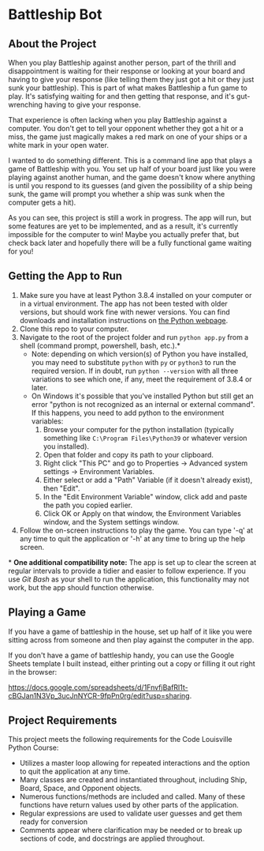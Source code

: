 # Battleship Bot

## About the Project

When you play Battleship against another person, part of the thrill and disappointment is waiting for their response or looking at your board and having to give your response (like telling them they just got a hit or they just sunk your battleship). This is part of what makes Battleship a fun game to play. It's satisfying waiting for and then getting that response, and it's gut-wrenching having to give your response.

That experience is often lacking when you play Battleship against a computer. You don't get to tell your opponent whether they got a hit or a miss, the game just magically makes a red mark on one of your ships or a white mark in your open water.

I wanted to do something different. This is a command line app that plays a game of Battleship with you. You set up half of your board just like you were playing against another human, and the game doesn't know where anything is until you respond to its guesses (and given the possibility of a ship being sunk, the game will prompt you whether a ship was sunk when the computer gets a hit).

As you can see, this project is still a work in progress. The app will run, but some features are yet to be implemented, and as a result, it's currently impossible for the computer to win! Maybe you actually prefer that, but check back later and hopefully there will be a fully functional game waiting for you!

## Getting the App to Run

1. Make sure you have at least Python 3.8.4 installed on your computer or in a virtual environment. The app has not been tested with older versions, but should work fine with newer versions. You can find downloads and installation instructions on [the Python webpage](https://www.python.org/downloads/).
1. Clone this repo to your computer.
1. Navigate to the root of the project folder and run `python app.py` from a shell (command prompt, powershell, bash, etc.).\*
    * Note: depending on which version(s) of Python you have installed, you may need to substitute `python` with `py` or `python3` to run the required version. If in doubt, run `python --version` with all three variations to see which one, if any, meet the requirement of 3.8.4 or later.
    * On Windows it's possible that you've installed Python but still get an error "python is not recognized as an internal or external command". If this happens, you need to add python to the environment variables:
        1. Browse your computer for the python installation (typically something like `C:\Program Files\Python39` or whatever version you installed).
        1. Open that folder and copy its path to your clipboard.
        1. Right click "This PC" and go to Properties -> Advanced system settings -> Environment Variables.
        1. Either select or add a "Path" Variable (if it doesn't already exist), then "Edit".
        1. In the "Edit Environment Variable" window, click add and paste the path you copied earlier.
        1. Click OK or Apply on that window, the Environment Variables window, and the System settings window.
1. Follow the on-screen instructions to play the game. You can type '-q' at any time to quit the application or '-h' at any time to bring up the help screen.

\* **One additional compatibility note:** The app is set up to clear the screen at regular intervals to provide a tidier and easier to follow experience. If you use *Git Bash* as your shell to run the application, this functionality may not work, but the app should function otherwise.

## Playing a Game

If you have a game of battleship in the house, set up half of it like you were sitting across from someone and then play against the computer in the app.

If you don't have a game of battleship handy, you can use the Google Sheets template I built instead, either printing out a copy or filling it out right in the browser:

https://docs.google.com/spreadsheets/d/1FnvfjBafRl1t-cBGJan1N3Vp_3ucJnNYCR-9fpPn0rg/edit?usp=sharing.

## Project Requirements

This project meets the following requirements for the Code Louisville Python Course:
* Utilizes a master loop allowing for repeated interactions and the option to quit the application at any time.
* Many classes are created and instantiated throughout, including Ship, Board, Space, and Opponent objects.
* Numerous functions/methods are included and called. Many of these functions have return values used by other parts of the application.
* Regular expressions are used to validate user guesses and get them ready for conversion
* Comments appear where clarification may be needed or to break up sections of code, and docstrings are applied throughout.